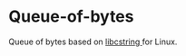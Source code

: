 # Queue-of-bytes
Queue of bytes based on <a href="https://github.com/mfcoding/libcstring-for-linux"> libcstring </a> for Linux.
